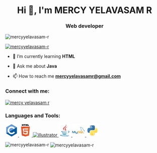 <h1 align="center">Hi 👋, I'm MERCY YELAVASAM R</h1>
<h3 align="center">Web developer</h3>

<p align="left"> <img src="https://komarev.com/ghpvc/?username=mercyyelavasam-r&label=Profile%20views&color=0e75b6&style=flat" alt="mercyyelavasam-r" /> </p>

<p align="left"> <a href="https://github.com/ryo-ma/github-profile-trophy"><img src="https://github-profile-trophy.vercel.app/?username=mercyyelavasam-r" alt="mercyyelavasam-r" /></a> </p>

- 🌱 I’m currently learning **HTML**

- 💬 Ask me about **Java**

- 📫 How to reach me **mercyyelavasamr@gmail.com**

<h3 align="left">Connect with me:</h3>
<p align="left">
<a href="https://linkedin.com/in/mercy yelavasam r" target="blank"><img align="center" src="https://raw.githubusercontent.com/rahuldkjain/github-profile-readme-generator/master/src/images/icons/Social/linked-in-alt.svg" alt="mercy yelavasam r" height="30" width="40" /></a>
</p>

<h3 align="left">Languages and Tools:</h3>
<p align="left"> <a href="https://www.cprogramming.com/" target="_blank" rel="noreferrer"> <img src="https://raw.githubusercontent.com/devicons/devicon/master/icons/c/c-original.svg" alt="c" width="40" height="40"/> </a> <a href="https://www.w3.org/html/" target="_blank" rel="noreferrer"> <img src="https://raw.githubusercontent.com/devicons/devicon/master/icons/html5/html5-original-wordmark.svg" alt="html5" width="40" height="40"/> </a> <a href="https://www.adobe.com/in/products/illustrator.html" target="_blank" rel="noreferrer"> <img src="https://www.vectorlogo.zone/logos/adobe_illustrator/adobe_illustrator-icon.svg" alt="illustrator" width="40" height="40"/> </a> <a href="https://www.java.com" target="_blank" rel="noreferrer"> <img src="https://raw.githubusercontent.com/devicons/devicon/master/icons/java/java-original.svg" alt="java" width="40" height="40"/> </a> <a href="https://www.mysql.com/" target="_blank" rel="noreferrer"> <img src="https://raw.githubusercontent.com/devicons/devicon/master/icons/mysql/mysql-original-wordmark.svg" alt="mysql" width="40" height="40"/> </a> <a href="https://www.python.org" target="_blank" rel="noreferrer"> <img src="https://raw.githubusercontent.com/devicons/devicon/master/icons/python/python-original.svg" alt="python" width="40" height="40"/> </a> </p>

<p><img align="left" src="https://github-readme-stats.vercel.app/api/top-langs?username=mercyyelavasam-r&show_icons=true&locale=en&layout=compact" alt="mercyyelavasam-r" /></p>

<p>&nbsp;<img align="center" src="https://github-readme-stats.vercel.app/api?username=mercyyelavasam-r&show_icons=true&locale=en" alt="mercyyelavasam-r" /></p>
